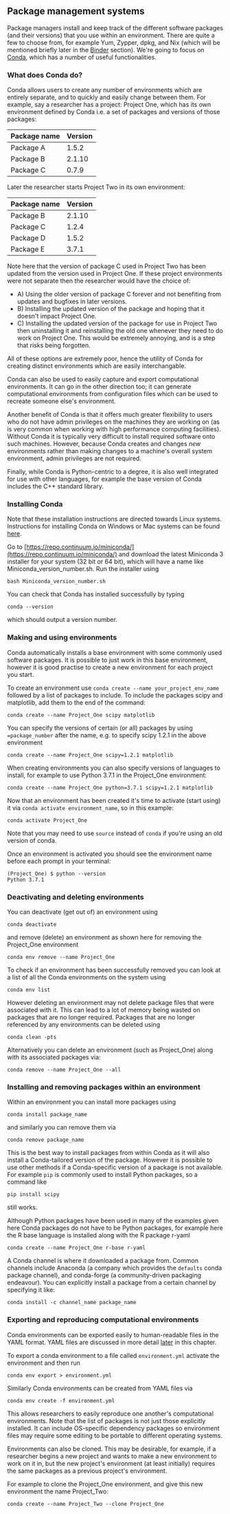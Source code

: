 <a name="Package_management_systems"></a>

## Package management systems

Package managers install and keep track of the different software packages (and their versions) that you use within an environment. There are quite a few to choose from, for example Yum, Zypper, dpkg, and Nix (which will be mentioned briefly later in the [Binder](#Binder_section) section). We're going to focus on [Conda](https://conda.io/en/latest/), which has a number of useful functionalities.

<a name="What_does_Conda_do"></a>

### What does Conda do?

Conda allows users to create any number of environments which are entirely separate, and to quickly and easily change between them. For example, say a researcher has a project: Project One, which has its own environment defined by Conda i.e. a set of packages and versions of those packages:

| Package name | Version |
| ------------ | ------- |
| Package A    | 1.5.2   |
| Package B    | 2.1.10  |
| Package C    | 0.7.9   |

Later the researcher starts Project Two in its own environment:

| Package name | Version |
| ------------ | ------- |
| Package B    | 2.1.10  |
| Package C    | 1.2.4   |
| Package D    | 1.5.2   |
| Package E    | 3.7.1   |

Note here that the version of package C used in Project Two has been updated from the version used in Project One. If these project environments were not separate then the researcher would have the choice of:

- A) Using the older version of package C forever and not benefiting from updates and bugfixes in later versions.
- B) Installing the updated version of the package and hoping that it doesn't impact Project One.
- C) Installing the updated version of the package for use in Project Two then uninstalling it and reinstalling the old one whenever they need to do work on Project One. This would be extremely annoying, and is a step that risks being forgotten.

All of these options are extremely poor, hence the utility of Conda for creating distinct environments which are easily interchangable.

Conda can also be used to easily capture and export computational environments. It can go in the other direction too; it can generate computational environments from configuration files which can be used to recreate someone else's environment.

Another benefit of Conda is that it offers much greater flexibility to users who do not have admin privileges on the machines they are working on (as is very common when working with high performance computing facilities). Without Conda it is typically very difficult to install required software onto such machines. However, because Conda creates and changes _new_ environments rather than making changes to a machine's overall system environment, admin privileges are not required.

Finally, while Conda is Python-centric to a degree, it is also well integrated for use with other languages, for example the base version of Conda includes the C++ standard library.

<a name="Installing_Conda"></a>

### Installing Conda

Note that these installation instructions are directed towards Linux systems. Instructions for installing Conda on Windows or Mac systems can be found [here](https://docs.conda.io/projects/conda/en/latest/user-guide/install/).

Go to [https://repo.continuum.io/miniconda/](https://repo.continuum.io/miniconda/) and download the latest Miniconda 3 installer for your system (32 bit or 64 bit), which will have a name like Miniconda_version_number.sh. Run the installer using

```
bash Miniconda_version_number.sh
```

You can check that Conda has installed successfully by typing

```
conda --version
```

which should output a version number.

<a name="Making_and_using_environments"></a>

### Making and using environments

Conda automatically installs a base environment with some commonly used software packages. It is possible to just work in this base environment, however it is good practise to create a new environment for each project you start.

To create an environment use `conda create --name your_project_env_name` followed by a list of packages to include. To include the packages scipy and matplotlib, add them to the end of the command:

```
conda create --name Project_One scipy matplotlib
```

You can specify the versions of certain (or all) packages by using `=package_number` after the name, e.g. to specify scipy 1.2.1 in the above environment

```
conda create --name Project_One scipy=1.2.1 matplotlib
```

When creating environments you can also specify versions of languages to install, for example to use Python 3.7.1 in the Project_One environment:

```
conda create --name Project_One python=3.7.1 scipy=1.2.1 matplotlib
```

Now that an environment has been created it's time to activate (start using) it via `conda activate environment_name`, so in this example:

```
conda activate Project_One
```

Note that you may need to use `source` instead of `conda` if you're using an old version of conda.

Once an environment is activated you should see the environment name before each prompt in your terminal:

```
(Project_One) $ python --version
Python 3.7.1
```

<a name="Deactivating_and_deleting_environments"></a>

### Deactivating and deleting environments

You can deactivate (get out of) an environment using

```
conda deactivate
```

and remove (delete) an environment as shown here for removing the Project_One environment

```
conda env remove --name Project_One
```

To check if an environment has been successfully removed you can look at a list of all the Conda environments on the system using

```
conda env list
```

However deleting an environment may not delete package files that were associated with it. This can lead to a lot of memory being wasted on packages that are no longer required. Packages that are no longer referenced by any environments can be deleted using

```
conda clean -pts
```

Alternatively you can delete an environment (such as Project_One) along with its associated packages via:

```
conda remove --name Project_One --all
```

<a name="Installing_and_removing_packages_within_an_environment"></a>

### Installing and removing packages within an environment

Within an environment you can install more packages using

```
conda install package_name
```

and similarly you can remove them via

```
conda remove package_name
```

This is the best way to install packages from within Conda as it will also install a Conda-tailored version of the package. However it is possible to use other methods if a Conda-specific version of a package is not available. For example `pip` is commonly used to install Python packages, so a command like

```
pip install scipy
```

still works.

Although Python packages have been used in many of the examples given here Conda packages do not have to be Python packages, for example here the R base language is installed along with the R package r-yaml

```
conda create --name Project_One r-base r-yaml
```

A Conda channel is where it downloaded a package from. Common channels include Anaconda (a company which provides the `defaults` conda package channel), and conda-forge (a community-driven packaging endeavour). You can explicitly install a package from a certain channel by specifying it like:

```
conda install -c channel_name package_name
```

<a name="Exporting_and_reproducing_computational_environments"></a>

### Exporting and reproducing computational environments

Conda environments can be exported easily to human-readable files in the YAML format. YAML files are discussed in more detail [later](#YAML_files) in this chapter.

To export a conda environment to a file called `environment.yml` activate the environment and then run

```
conda env export > environment.yml
```

Similarly Conda environments can be created from YAML files via

```
conda env create -f environment.yml
```

This allows researchers to easily reproduce one another's computational environments. Note that the list of packages is not just those explicitly installed. It can include OS-specific dependency packages so environment files may require some editing to be portable to different operating systems.

Environments can also be cloned. This may be desirable, for example, if a researcher begins a new project and wants to make a new environment to work on it in, but the new project's environment (at least initially) requires the same packages as a previous project's environment.

For example to clone the Project_One environment, and give this new environment the name Project_Two:

```
conda create --name Project_Two --clone Project_One
```

